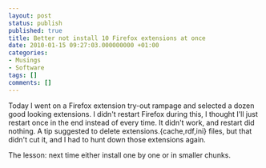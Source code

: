 ```yaml
---
layout: post
status: publish
published: true
title: Better not install 10 Firefox extensions at once
date: 2010-01-15 09:27:03.000000000 +01:00
categories:
- Musings
- Software
tags: []
comments: []
---
```

Today I went on a Firefox extension try-out rampage and selected a dozen good looking extensions. I didn't restart Firefox during this, I thought I'll just restart once in the end instead of every time. It didn't work, and restart did nothing. A tip suggested to delete extensions.{cache,rdf,ini} files, but that didn't cut it, and I had to hunt down those extensions again.

The lesson: next time either install one by one or in smaller chunks.
